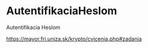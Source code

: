 # AutentifikaciaHeslom
Autentifikacia Heslom

https://mayor.fri.uniza.sk/krypto/cvicenia.php#zadania
